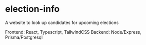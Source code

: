 # election-info
 A website to look up candidates for upcoming elections

 Frontend: React, Typescript, TailwindCSS
 Backend: Node/Express, Prisma/Postgresql
